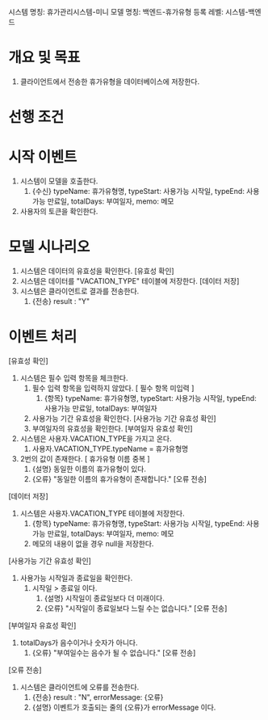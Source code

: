 시스템 명칭: 휴가관리시스템-미니
모델 명칭:  백엔드-휴가유형 등록
레벨: 시스템-백엔드

# 개요 및 목표
1. 클라이언트에서 전송한 휴가유형을 데이터베이스에 저장한다.

# 선행 조건


# 시작 이벤트
1. 시스템이 모델을 호출한다.
	1. {수신} typeName: 휴가유형명, typeStart: 사용가능 시작일, typeEnd: 사용가능 만료일, totalDays: 부여일자, memo: 메모
2. 사용자의 토큰을 확인한다.

# 모델 시나리오
1. 시스템은 데이터의 유효성을 확인한다. [유효성 확인]
2. 시스템은 데이터를 "VACATION_TYPE" 테이블에 저장한다. [데이터 저장]
3. 시스템은 클라이언트로 결과를 전송한다.
	1. {전송} result : "Y"

# 이벤트 처리
[유효성 확인]
1. 시스템은 필수 입력 항목을 체크한다.
	1. 필수 입력 항목을 입력하지 않았다. [ 필수 항목 미입력 ]
		1. {항목} typeName: 휴가유형명, typeStart: 사용가능 시작일, typeEnd: 사용가능 만료일, totalDays: 부여일자
	2. 사용가능 기간 유효성을 확인한다. [사용가능 기간 유효성 확인]
	3. 부여일자의 유효성을 확인한다. [부여일자 유효성 확인]
2. 시스템은 사용자.VACATION_TYPE을 가지고 온다.
	1. 사용자.VACATION_TYPE.typeName = 휴가유형명
3. 2번의 값이 존재한다. [ 휴가유형 이름 중복 ]
	1. {설명} 동일한 이름의 휴가유형이 있다. 
	2. {오류} "동일한 이름의 휴가유형이 존재합니다." [오류 전송]

[데이터 저장]
1. 시스템은 사용자.VACATION_TYPE 테이블에 저장한다.
	1. {항목} typeName: 휴가유형명, typeStart: 사용가능 시작일, typeEnd: 사용가능 만료일, totalDays: 부여일자, memo: 메모
	2. 메모의 내용이 없을 경우 null을 저장한다.

[사용가능 기간 유효성 확인]
1. 사용가능 시작일과 종료일을 확인한다.
	1. 시작일 > 종료일 이다.
		1. {설명} 시작일이 종료일보다 더 미래이다.
		2. {오류} "시작일이 종료일보다 느릴 수는 없습니다." [오류 전송]

[부여일자 유효성 확인]
1. totalDays가 음수이거나 숫자가 아니다.
	1. {오류} "부여일수는 음수가 될 수 없습니다." [오류 전송]

[오류 전송]
1. 시스템은 클라이언트에 오류를 전송한다.
	1. {전송} result : "N", errorMessage: {오류}
	2. {설명} 이벤트가 호출되는 줄의 {오류}가 errorMessage 이다.